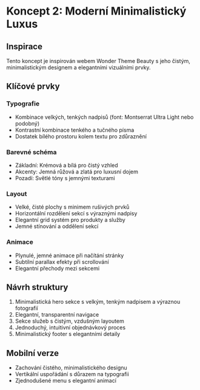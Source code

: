 # Koncept 2: Moderní Minimalistický Luxus

## Inspirace
Tento koncept je inspirován webem Wonder Theme Beauty s jeho čistým, minimalistickým designem a elegantními vizuálními prvky.

## Klíčové prvky

### Typografie
- Kombinace velkých, tenkých nadpisů (font: Montserrat Ultra Light nebo podobný)
- Kontrastní kombinace tenkého a tučného písma
- Dostatek bílého prostoru kolem textu pro zdůraznění

### Barevné schéma
- Základní: Krémová a bílá pro čistý vzhled
- Akcenty: Jemná růžová a zlatá pro luxusní dojem
- Pozadí: Světlé tóny s jemnými texturami

### Layout
- Velké, čisté plochy s minimem rušivých prvků
- Horizontální rozdělení sekcí s výraznými nadpisy
- Elegantní grid systém pro produkty a služby
- Jemné stínování a oddělení sekcí

### Animace
- Plynulé, jemné animace při načítání stránky
- Subtilní parallax efekty při scrollování
- Elegantní přechody mezi sekcemi

## Návrh struktury
1. Minimalistická hero sekce s velkým, tenkým nadpisem a výraznou fotografií
2. Elegantní, transparentní navigace
3. Sekce služeb s čistým, vzdušným layoutem
4. Jednoduchý, intuitivní objednávkový proces
5. Minimalistický footer s elegantními detaily

## Mobilní verze
- Zachování čistého, minimalistického designu
- Vertikální uspořádání s důrazem na typografii
- Zjednodušené menu s elegantní animací

